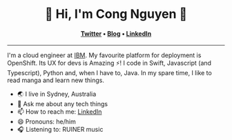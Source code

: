 <h1 align="center">🚀 Hi, I'm Cong Nguyen 🚀</h1>
<h4 align="center"><a href="https://twitter.com/congxdev">Twitter</a> &bull; <a href="https://congx.dev">Blog</a> &bull; <a href="https://www.linkedin.com/in/cong-ng/">LinkedIn</a></h4>

---

I'm a cloud engineer at [IBM](https://developer.ibm.com). My favourite platform for deployment is OpenShift. Its UX for devs is Amazing ⚡️! I code in Swift, Javascript (and Typescript), Python and, when I have to, Java. In my spare time, I like to read manga and learn new things.

- 🌏 I live in Sydney, Australia
- 💬 Ask me about any tech things
- 📫 How to reach me: [LinkedIn](https://www.linkedin.com/in/cong-ng)
- 😄 Pronouns: he/him
- 🎧 Listening to: RUINER music
